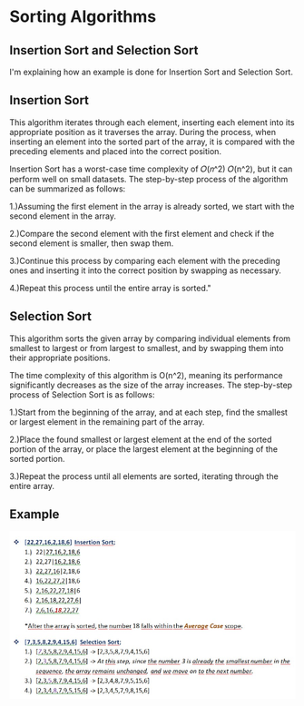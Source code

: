 
# Sorting Algorithms




## Insertion Sort and Selection Sort

 I'm explaining how an example is done for Insertion Sort and Selection Sort.


## Insertion Sort

This algorithm iterates through each element, inserting each element into its appropriate position as it traverses the array. During the process, when inserting an element into the sorted part of the array, it is compared with the preceding elements and placed into the correct position.

Insertion Sort has a worst-case time complexity of 
𝑂(𝑛^2)
𝑂(n^2), but it can perform well on small datasets. The step-by-step process of the algorithm can be summarized as follows:

1.)Assuming the first element in the array is already sorted, we start with the second element in the array.

2.)Compare the second element with the first element and check if the second element is smaller, then swap them.

3.)Continue this process by comparing each element with the preceding ones and inserting it into the correct position by swapping as necessary.

4.)Repeat this process until the entire array is sorted."


## Selection Sort
This algorithm sorts the given array by comparing individual elements from smallest to largest or from largest to smallest, and by swapping them into their appropriate positions. 

The time complexity of this algorithm is O(n^2), meaning its performance significantly decreases as the size of the array increases. The step-by-step process of Selection Sort is as follows:

1.)Start from the beginning of the array, and at each step, find the smallest or largest element in the remaining part of the array.

2.)Place the found smallest or largest element at the end of the sorted portion of the array, or place the largest element at the beginning of the sorted portion.

3.)Repeat the process until all elements are sorted, iterating through the entire array.

## Example
![Example](odev_yeni.jpg)
